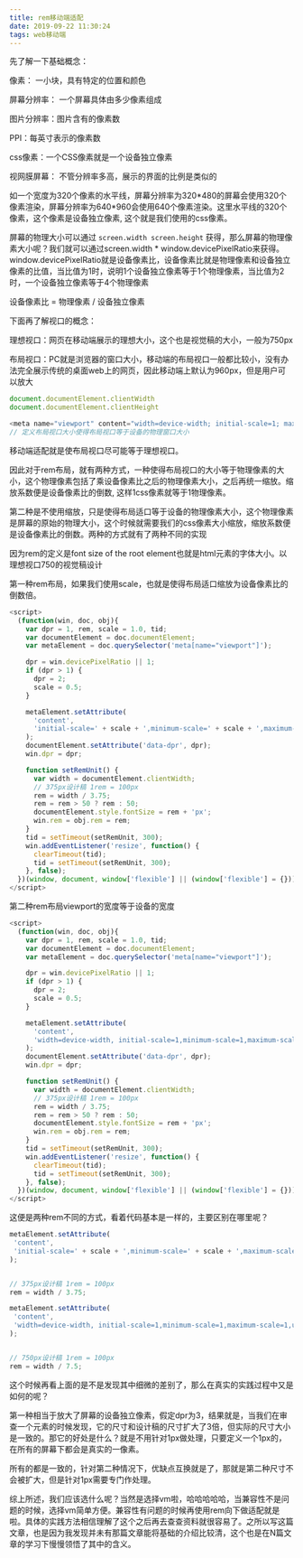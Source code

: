 ```yaml
---
title: rem移动端适配
date: 2019-09-22 11:30:24
tags: web移动端
---
```

先了解一下基础概念：

像素： 一小块，具有特定的位置和颜色

屏幕分辨率： 一个屏幕具体由多少像素组成

图片分辨率：图片含有的像素数

PPI：每英寸表示的像素数

css像素：一个CSS像素就是一个设备独立像素

视网膜屏幕： 不管分辨率多高，展示的界面的比例是类似的

如一个宽度为320个像素的水平线，屏幕分辨率为320\*480的屏幕会使用320个像素渲染，屏幕分辨率为640\*960会使用640个像素渲染。这里水平线的320个像素，这个像素是设备独立像素, 这个就是我们使用的css像素。

屏幕的物理大小可以通过 `screen.width screen.height` 获得，那么屏幕的物理像素大小呢？我们就可以通过screen.width \* window.devicePixelRatio来获得。window.devicePixelRatio就是设备像素比，设备像素比就是物理像素和设备独立像素的比值，当比值为1时，说明1个设备独立像素等于1个物理像素，当比值为2时，一个设备独立像素等于4个物理像素

设备像素比 = 物理像素 / 设备独立像素

下面再了解视口的概念：

理想视口：网页在移动端展示的理想大小，这个也是视觉稿的大小，一般为750px

布局视口：PC就是浏览器的窗口大小，移动端的布局视口一般都比较小，没有办法完全展示传统的桌面web上的网页，因此移动端上默认为960px，但是用户可以放大

```js
document.documentElement.clientWidth
document.documentElement.clientHeight
```

```js
<meta name="viewport" content="width=device-width; initial-scale=1; maximum-scale=1; minimum-scale=1; user-scalable=no;" />
// 定义布局视口大小使得布局视口等于设备的物理窗口大小
```

移动端适配就是使布局视口尽可能等于理想视口。

因此对于rem布局，就有两种方式，一种使得布局视口的大小等于物理像素的大小，这个物理像素包括了乘设备像素比之后的物理像素大小，之后再统一缩放。缩放系数便是设备像素比的倒数, 这样1css像素就等于1物理像素。

第二种是不使用缩放，只是使得布局适口等于设备的物理像素大小，这个物理像素是屏幕的原始的物理大小，这个时候就需要我们的css像素大小缩放，缩放系数便是设备像素比的倒数。两种的方式就有了两种不同的实现


因为rem的定义是font size of the root element也就是html元素的字体大小。以理想视口750的视觉稿设计

第一种rem布局，如果我们使用scale，也就是使得布局适口缩放为设备像素比的倒数倍。

```js
<script>
  (function(win, doc, obj){
    var dpr = 1, rem, scale = 1.0, tid;
    var documentElement = doc.documentElement;
    var metaElement = doc.querySelector('meta[name="viewport"]');

    dpr = win.devicePixelRatio || 1;
    if (dpr > 1) {
      dpr = 2;
      scale = 0.5;
    }

    metaElement.setAttribute(
      'content',
      'initial-scale=' + scale + ',minimum-scale=' + scale + ',maximum-scale=' + scale + ',user-scalable=no'
    );
    documentElement.setAttribute('data-dpr', dpr);
    win.dpr = dpr;

    function setRemUnit() {
      var width = documentElement.clientWidth;
      // 375px设计稿 1rem = 100px
      rem = width / 3.75;
      rem = rem > 50 ? rem : 50;
      documentElement.style.fontSize = rem + 'px';
      win.rem = obj.rem = rem;
    }
    tid = setTimeout(setRemUnit, 300);
    win.addEventListener('resize', function() {
      clearTimeout(tid);
      tid = setTimeout(setRemUnit, 300);
    }, false);
  })(window, document, window['flexible'] || (window['flexible'] = {}));
</script>
```


第二种rem布局viewport的宽度等于设备的宽度

```js
<script>
  (function(win, doc, obj){
    var dpr = 1, rem, scale = 1.0, tid;
    var documentElement = doc.documentElement;
    var metaElement = doc.querySelector('meta[name="viewport"]');

    dpr = win.devicePixelRatio || 1;
    if (dpr > 1) {
      dpr = 2;
      scale = 0.5;
    }

    metaElement.setAttribute(
      'content',
      'width=device-width, initial-scale=1,minimum-scale=1,maximum-scale=1,user-scalable=no'
    );
    documentElement.setAttribute('data-dpr', dpr);
    win.dpr = dpr;

    function setRemUnit() {
      var width = documentElement.clientWidth;
      // 375px设计稿 1rem = 100px
      rem = width / 3.75;
      rem = rem > 50 ? rem : 50;
      documentElement.style.fontSize = rem + 'px';
      win.rem = obj.rem = rem;
    }
    tid = setTimeout(setRemUnit, 300);
    win.addEventListener('resize', function() {
      clearTimeout(tid);
      tid = setTimeout(setRemUnit, 300);
    }, false);
  })(window, document, window['flexible'] || (window['flexible'] = {}));
</script>
```

这便是两种rem不同的方式，看着代码基本是一样的，主要区别在哪里呢？

```js
metaElement.setAttribute(
 'content',
 'initial-scale=' + scale + ',minimum-scale=' + scale + ',maximum-scale=' + scale + ',user-scalable=no'
);


// 375px设计稿 1rem = 100px
rem = width / 3.75;
```

```js
metaElement.setAttribute(
 'content',
 'width=device-width, initial-scale=1,minimum-scale=1,maximum-scale=1,user-scalable=no'
);


// 750px设计稿 1rem = 100px
rem = width / 7.5;
```

这个时候再看上面的是不是发现其中细微的差别了，那么在真实的实践过程中又是如何的呢？

第一种相当于放大了屏幕的设备独立像素，假定dpr为3，结果就是，当我们在审查一个元素的时候发现，它的尺寸和设计稿的尺寸扩大了3倍，但实际的尺寸大小是一致的。那它的好处是什么？就是不用针对1px做处理，只要定义一个1px的，在所有的屏幕下都会是真实的一像素。

所有的都是一致的，针对第二种情况下，优缺点互换就是了，那就是第二种尺寸不会被扩大，但是针对1px需要专门作处理。

综上所述，我们应该选什么呢？当然是选择vm啦，哈哈哈哈哈，当兼容性不是问题的时候，选择vm简单方便。兼容性有问题的时候再使用rem向下做适配就是啦。具体的实践方法相信理解了这个之后再去查查资料就很容易了。之所以写这篇文章，也是因为我发现并未有那篇文章能将基础的介绍比较清，这个也是在N篇文章的学习下慢慢领悟了其中的含义。